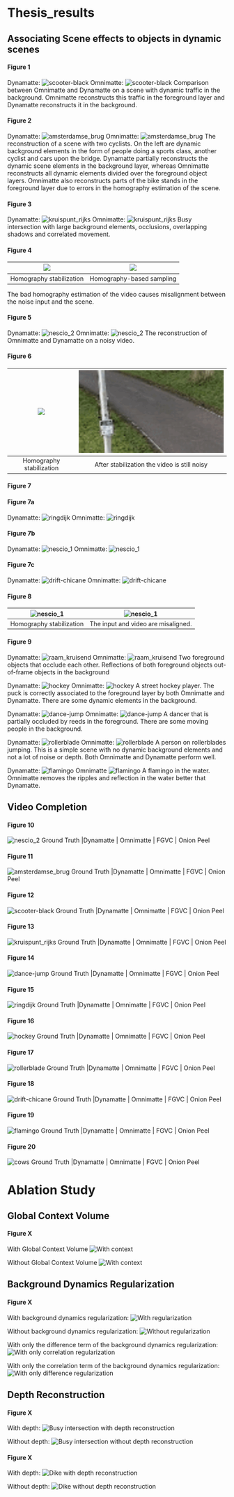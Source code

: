 # Thesis_results






## Associating Scene effects to objects in dynamic scenes


#### Figure 1 
Dynamatte:
![scooter-black](imgs/dynamatte/scooter-black.gif)
Omnimatte:
![scooter-black](imgs/omnimatte/scooter-black.gif)
Comparison between Omnimatte and Dynamatte on a scene with dynamic traffic in the background. Omnimatte reconstructs this traffic in the foreground layer and Dynamatte reconstructs it in the background.

#### Figure 2
Dynamatte:
![amsterdamse_brug](imgs/dynamatte/amsterdamse_brug.gif)
Omnimatte:
![amsterdamse_brug](imgs/omnimatte/amsterdamse_brug.gif)
The reconstruction of a scene with two cyclists. On the left are dynamic background elements in the form of people doing a sports class, another cyclist and cars upon the bridge. Dynamatte partially reconstructs the dynamic scene elements in the background layer, whereas Omnimatte reconstructs all dynamic elements divided over the foreground object layers.
Omnimatte also reconstructs parts of the bike stands in the foreground layer due to errors in the homography estimation of the scene.

#### Figure 3
Dynamatte:
![kruispunt_rijks](imgs/dynamatte/kruispunt_rijks.gif)
Omnimatte:
![kruispunt_rijks](imgs/omnimatte/kruispunt_rijks.gif)
Busy intersection with large background elements, occlusions, overlapping shadows and correlated movement.

#### Figure 4

![](imgs/homography_demos/homography_kruispunt_rijks.gif)  |  ![](imgs/homography_demos/noise_homography_kruispunt.gif)
:-------------------------:|:-------------------------:
Homography stabilization |  Homography-based sampling

The bad homography estimation of the video causes misalignment between the noise input and the scene.

#### Figure 5
Dynamatte:
![nescio_2](imgs/dynamatte/nescio_2.gif)
Omnimatte:
![nescio_2](imgs/omnimatte/nescio_2.gif)
The reconstruction of Omnimatte and Dynamatte on a noisy video.

#### Figure 6
![](imgs/homography_demos/homography_nescio_2.gif)  |  ![](imgs/nescio_2_noise.gif)
:-------------------------:|:-------------------------:
Homography stabilization | After stabilization the video is still noisy

#### Figure 7
#### Figure 7a
Dynamatte:
![ringdijk](imgs/dynamatte/ringdijk.gif)
Omnimatte:
![ringdijk](imgs/omnimatte/ringdijk.gif)

#### Figure 7b
Dynamatte:
![nescio_1](imgs/dynamatte/nescio_1.gif)
Omnimatte:
![nescio_1](imgs/omnimatte/nescio_1.gif)

#### Figure 7c
Dynamatte:
![drift-chicane](imgs/dynamatte/drift-chicane.gif)
Omnimatte:
![drift-chicane](imgs/omnimatte/drift-chicane.gif)

#### Figure 8
![nescio_1](imgs/homography_demos/homography_nescio_1.gif) | ![nescio_1](imgs/homography_demos/noise_homography_nescio_1.gif)
:-------------------------:|:-------------------------:
Homography stabilization | The input and video are misaligned.

#### Figure 9
Dynamatte:
![raam_kruisend](imgs/dynamatte/raam_kruisend.gif)
Omnimatte:
![raam_kruisend](imgs/omnimatte/raam_kruisend.gif)
Two foreground objects that occlude each other. Reflections of both foreground objects out-of-frame objects in the background

Dynamatte:
![hockey](imgs/dynamatte/hockey.gif)
Omnimatte:
![hockey](imgs/omnimatte/hockey.gif)
A street hockey player. The puck is correctly associated to the foreground layer by both Omnimatte and Dynamatte. There are some dynamic elements in the background.

Dynamatte:
![dance-jump](imgs/dynamatte/dance-jump.gif)
Omnimatte:
![dance-jump](imgs/omnimatte/dance-jump.gif)
A dancer that is partially occluded by reeds in the foreground. There are some moving people in the background.

Dynamatte:
![rollerblade](imgs/dynamatte/rollerblade.gif)
Omnimatte:
![rollerblade](imgs/omnimatte/rollerblade.gif)
A person on rollerblades jumping. This is a simple scene with no dynamic background elements and not a lot of noise or depth. Both Omnimatte and Dynamatte perform well.

Dynamatte:
![flamingo](imgs/dynamatte/flamingo.gif)
Omnimatte
![flamingo](imgs/omnimatte/flamingo.gif)
A flamingo in the water. Omnimatte removes the ripples and reflection in the water better that Dynamatte.

## Video Completion

#### Figure 10
![nescio_2](imgs/video_completion/vc_nescio_2.gif)
Ground Truth |Dynamatte | Omnimatte | FGVC | Onion Peel

#### Figure 11
![amsterdamse_brug](imgs/video_completion/vc_amsterdamse_brug.gif)
Ground Truth |Dynamatte | Omnimatte | FGVC | Onion Peel

#### Figure 12
![scooter-black](imgs/video_completion/vc_scooter-black.gif)
Ground Truth |Dynamatte | Omnimatte | FGVC | Onion Peel

#### Figure 13
![kruispunt_rijks](imgs/video_completion/vc_kruispunt_rijks.gif)
Ground Truth |Dynamatte | Omnimatte | FGVC | Onion Peel

#### Figure 14
![dance-jump](imgs/video_completion/vc_dance-jump.gif)
Ground Truth |Dynamatte | Omnimatte | FGVC | Onion Peel

#### Figure 15
![ringdijk](imgs/video_completion/vc_ringdijk.gif)
Ground Truth |Dynamatte | Omnimatte | FGVC | Onion Peel

#### Figure 16 
![hockey](imgs/video_completion/vc_hockey.gif)
Ground Truth |Dynamatte | Omnimatte | FGVC | Onion Peel

#### Figure 17
![rollerblade](imgs/video_completion/vc_rollerblade.gif)
Ground Truth |Dynamatte | Omnimatte | FGVC | Onion Peel

#### Figure 18
![drift-chicane](imgs/video_completion/vc_drift-chicane.gif)
Ground Truth |Dynamatte | Omnimatte | FGVC | Onion Peel

#### Figure 19
![flamingo](imgs/video_completion/vc_flamingo.gif)
Ground Truth |Dynamatte | Omnimatte | FGVC | Onion Peel

#### Figure 20
![cows](imgs/video_completion/vc_cows.gif)
Ground Truth |Dynamatte | Omnimatte | FGVC | Onion Peel

# Ablation Study
## Global Context Volume
#### Figure X
With Global Context Volume
![With context](imgs/dynamatte/amsterdamse_brug.gif)

Without Global Context Volume
![With context](imgs/ablations/amsterdamse_brug_no_att.gif)

## Background Dynamics Regularization
#### Figure X
With background dynamics regularization:
![With regularization](imgs/dynamatte/amsterdamse_brug.gif)

Without background dynamics regularization:
![Without regularization](imgs/ablations/no_reg.gif)

With only the difference term of the background dynamics regularization:
![With only correlation regularization](imgs/ablations/corr_reg.gif)

With only the correlation term of the background dynamics regularization:
![With only difference regularization](imgs/ablations/diff_reg.gif)

## Depth Reconstruction
#### Figure X
With depth:
![Busy intersection with depth reconstruction](imgs/ablations/depth_kruispunt.gif)

Without depth:
![Busy intersection without depth reconstruction](imgs/dynamatte/kruispunt_rijks.gif)

#### Figure X
With depth:
![Dike with depth reconstruction](imgs/ablations/depth_nescio.gif)

Without depth:
![Dike without depth reconstruction](imgs/dynamatte/nescio_2.gif)
